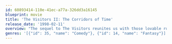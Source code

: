 ```yaml
---
id: 60893414-110e-41ec-a77a-326dd3a16145
blueprint: movie
title: 'The Visitors II: The Corridors of Time'
release_date: '1998-02-11'
overview: "The sequel to The Visitors reunites us with those lovable ruffians from the French Medieval ages who - through magic - are transported into the present, with often drastic consequences. Godefroy de Montmirail travels to today to recover the missing family jewels and a sacred relic, guarantor of his wife-to-be's fertility. The confrontation between Godefroy's repellent servant Jack the Crack and his descendent, the effete Jacquart, present-day owner of the chateau, further complicates the matter."
genres: '[{"id": 35, "name": "Comedy"}, {"id": 14, "name": "Fantasy"}]'
---
```

